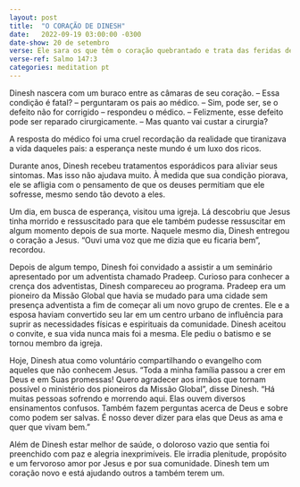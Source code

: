 ```yaml
---
layout: post
title:  "O CORAÇÃO DE DINESH"
date:   2022-09-19 03:00:00 -0300
date-show: 20 de setembro
verse: Ele sara os que têm o coração quebrantado e trata das feridas deles.
verse-ref: Salmo 147:3
categories: meditation pt
---
```


Dinesh nascera com um buraco entre as câmaras de seu coração.
– Essa condição é fatal? – perguntaram os pais ao médico.
– Sim, pode ser, se o defeito não for corrigido – respondeu o médico. – Felizmente, esse defeito pode ser reparado cirurgicamente.
– Mas quanto vai custar a cirurgia?

A resposta do médico foi uma cruel recordação da realidade que tiranizava a vida daqueles pais: a esperança neste mundo é um luxo dos ricos.

Durante anos, Dinesh recebeu tratamentos esporádicos para aliviar seus sintomas. Mas isso não ajudava muito. À medida que sua condição piorava, ele se afligia com o pensamento de que os deuses permitiam que ele sofresse, mesmo sendo tão devoto a eles.

Um dia, em busca de esperança, visitou uma igreja. Lá descobriu que Jesus tinha morrido e ressuscitado para que ele também pudesse ressuscitar em algum momento depois de sua morte. Naquele mesmo dia, Dinesh entregou o coração a Jesus. “Ouvi uma voz que me dizia que eu ficaria bem”, recordou.

Depois de algum tempo, Dinesh foi convidado a assistir a um seminário apresentado por um adventista chamado Pradeep. Curioso para conhecer a crença dos adventistas, Dinesh compareceu ao programa. Pradeep era um pioneiro da Missão Global que havia se mudado para uma cidade sem presença adventista a fim de começar ali um novo grupo de crentes. Ele e a esposa haviam convertido seu lar em um centro urbano de influência para suprir as necessidades físicas e espirituais da comunidade. Dinesh aceitou o convite, e sua vida nunca mais foi a mesma. Ele pediu o batismo e se tornou membro da igreja.

Hoje, Dinesh atua como voluntário compartilhando o evangelho com aqueles que não conhecem Jesus. “Toda a minha família passou a crer em Deus e em Suas promessas! Quero agradecer aos irmãos que tornam possível o ministério dos pioneiros da Missão Global”, disse Dinesh. “Há muitas pessoas sofrendo e morrendo aqui. Elas ouvem diversos ensinamentos confusos. Também fazem perguntas acerca de Deus e sobre como podem ser salvas. É nosso dever dizer para elas que Deus as ama e quer que vivam bem.”

Além de Dinesh estar melhor de saúde, o doloroso vazio que sentia foi preenchido com paz e alegria inexprimíveis. Ele irradia plenitude, propósito e um fervoroso amor por Jesus e por sua comunidade. Dinesh tem um coração novo e está ajudando outros a também terem um.
